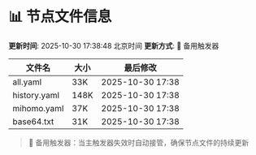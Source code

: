 # 📊 节点文件信息

**更新时间**: 2025-10-30 17:38:48 北京时间
**更新方式**: 🔄 备用触发器

| 文件名 | 大小 | 最后修改 |
|--------|------|----------|
| all.yaml | 33K | 2025-10-30 17:38 |
| history.yaml | 148K | 2025-10-30 17:38 |
| mihomo.yaml | 37K | 2025-10-30 17:38 |
| base64.txt | 31K | 2025-10-30 17:38 |

> 🔄 备用触发器：当主触发器失效时自动接管，确保节点文件的持续更新
